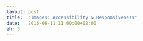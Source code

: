 ```yaml
---
layout: post
title:  "Images: Accessibility & Responsiveness"
date:   2016-06-11 11:00:00+02:00
eh: 3
---
```

